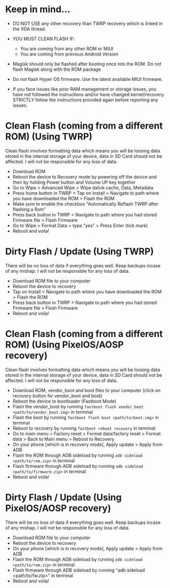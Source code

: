 # Keep in mind...
- DO NOT USE any other recovery than TWRP recovery which is linked in the XDA thread.
- YOU MUST CLEAN FLASH IF:
    - You are coming from any other ROM or MIUI
    - You are coming from previous Android Version
- Magisk should only be flashed after booting once into the ROM. Do not flash Magisk along with the ROM package
- Do not flash Hyper OS firmware. Use the latest available MIUI firmware.

- If you face issues like poor RAM management or storage issues, you have not followed the instructions and/or have changed kernel/recovery. STRICTLY follow the instructions provided again before reporting any issues.

# Clean Flash (coming from a different ROM) (Using TWRP)
Clean flash involves formatting data which means you will be loosing data stored in the internal storage of your device, data in SD Card should not be affected. I will not be responsible for any loss of data.
- Download ROM
- Reboot the device to Recovery mode by powering off the device and then by holding Power button and Volume UP key together
- Go to Wipe > Advanced Wipe > Wipe dalvik cache, Data, Metadata
- Press home button in TWRP > Tap on Install > Navigate to path where you have downloaded the ROM > Flash the ROM
- Make sure to enable the checkbox "Automatically Reflash TWRP after flashing a Rom"
- Press back button in TWRP > Navigate to path where you had stored Firmware file > Flash Firmware
- Go to Wipe > Format Data > type "yes" > Press Enter (tick mark)
- Reboot and voila!

# Dirty Flash / Update (Using TWRP)
There will be no loss of data if everything goes well. Keep backups incase of any mishap. I will not be responsible for any loss of data.
- Download ROM file to your computer
- Reboot the device to recovery
- Tap on Install > Navigate to path where you have downloaded the ROM > Flash the ROM
- Press back button in TWRP > Navigate to path where you had stored Firmware file > Flash Firmware
- Reboot and voila!

# Clean Flash (coming from a different ROM) (Using PixelOS/AOSP recovery)
Clean flash involves formatting data which means you will be loosing data stored in the internal storage of your device, data in SD Card should not be affected. I will not be responsible for any loss of data.
- Download ROM, vendor_boot and boot files to your computer (click on recovery button for vendor_boot and boot)
- Reboot the device to bootloader (Fastboot Mode)
- Flash the vendor_boot by running `fastboot flash vendor_boot <path/to/vendor_boot.img>` in terminal
- Flash the boot by running `fastboot flash boot <path/to/boot.img>` in terminal
- Reboot to recovery by running `fastboot reboot recovery` in terminal
- Go to main menu > Factory reset > Format data/factory reset >  Format data >  Back to Main menu > Reboot to Recovery
- On your phone [which is in recovery mode], Apply update > Apply from ADB 
- Flash the ROM through ADB sideload by running `adb sideload <path/to/rom.zip>` in terminal
- Flash firmware through ADB sideload by running `adb sideload <path/to/firmware.zip>` in terminal
- Reboot and voila!

# Dirty Flash / Update (Using PixelOS/AOSP recovery)
There will be no loss of data if everything goes well. Keep backups incase of any mishap. I will not be responsible for any loss of data.
- Download ROM file to your computer
- Reboot the device to recovery
- On your phone [which is in recovery mode], Apply update > Apply from ADB 
- Flash the ROM through ADB sideload by running `adb sideload <path/to/rom.zip>` in terminal
- Flash firmware through ADB sideload by running "adb sideload <path/to/fw.zip>" in terminal
- Reboot and voila!
